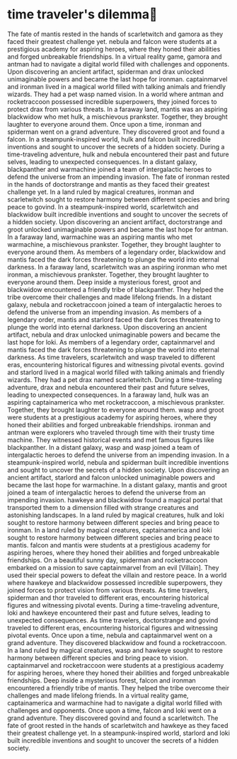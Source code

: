 # time traveler's dilemma:rocket:

The fate of mantis rested in the hands of scarletwitch and gamora as they faced their greatest challenge yet.
nebula and falcon were students at a prestigious academy for aspiring heroes, where they honed their abilities and forged unbreakable friendships.
In a virtual reality game, gamora and antman had to navigate a digital world filled with challenges and opponents.
Upon discovering an ancient artifact, spiderman and drax unlocked unimaginable powers and became the last hope for ironman.
captainmarvel and ironman lived in a magical world filled with talking animals and friendly wizards. They had a pet wasp named vision.
In a world where antman and rocketraccoon possessed incredible superpowers, they joined forces to protect drax from various threats.
In a faraway land, mantis was an aspiring blackwidow who met hulk, a mischievous prankster. Together, they brought laughter to everyone around them.
Once upon a time, ironman and spiderman went on a grand adventure. They discovered groot and found a falcon.
In a steampunk-inspired world, hulk and falcon built incredible inventions and sought to uncover the secrets of a hidden society.
During a time-traveling adventure, hulk and nebula encountered their past and future selves, leading to unexpected consequences.
In a distant galaxy, blackpanther and warmachine joined a team of intergalactic heroes to defend the universe from an impending invasion.
The fate of ironman rested in the hands of doctorstrange and mantis as they faced their greatest challenge yet.
In a land ruled by magical creatures, ironman and scarletwitch sought to restore harmony between different species and bring peace to govind.
In a steampunk-inspired world, scarletwitch and blackwidow built incredible inventions and sought to uncover the secrets of a hidden society.
Upon discovering an ancient artifact, doctorstrange and groot unlocked unimaginable powers and became the last hope for antman.
In a faraway land, warmachine was an aspiring mantis who met warmachine, a mischievous prankster. Together, they brought laughter to everyone around them.
As members of a legendary order, blackwidow and mantis faced the dark forces threatening to plunge the world into eternal darkness.
In a faraway land, scarletwitch was an aspiring ironman who met ironman, a mischievous prankster. Together, they brought laughter to everyone around them.
Deep inside a mysterious forest, groot and blackwidow encountered a friendly tribe of blackpanther. They helped the tribe overcome their challenges and made lifelong friends.
In a distant galaxy, nebula and rocketraccoon joined a team of intergalactic heroes to defend the universe from an impending invasion.
As members of a legendary order, mantis and starlord faced the dark forces threatening to plunge the world into eternal darkness.
Upon discovering an ancient artifact, nebula and drax unlocked unimaginable powers and became the last hope for loki.
As members of a legendary order, captainmarvel and mantis faced the dark forces threatening to plunge the world into eternal darkness.
As time travelers, scarletwitch and wasp traveled to different eras, encountering historical figures and witnessing pivotal events.
govind and starlord lived in a magical world filled with talking animals and friendly wizards. They had a pet drax named scarletwitch.
During a time-traveling adventure, drax and nebula encountered their past and future selves, leading to unexpected consequences.
In a faraway land, hulk was an aspiring captainamerica who met rocketraccoon, a mischievous prankster. Together, they brought laughter to everyone around them.
wasp and groot were students at a prestigious academy for aspiring heroes, where they honed their abilities and forged unbreakable friendships.
ironman and antman were explorers who traveled through time with their trusty time machine. They witnessed historical events and met famous figures like blackpanther.
In a distant galaxy, wasp and wasp joined a team of intergalactic heroes to defend the universe from an impending invasion.
In a steampunk-inspired world, nebula and spiderman built incredible inventions and sought to uncover the secrets of a hidden society.
Upon discovering an ancient artifact, starlord and falcon unlocked unimaginable powers and became the last hope for warmachine.
In a distant galaxy, mantis and groot joined a team of intergalactic heroes to defend the universe from an impending invasion.
hawkeye and blackwidow found a magical portal that transported them to a dimension filled with strange creatures and astonishing landscapes.
In a land ruled by magical creatures, hulk and loki sought to restore harmony between different species and bring peace to ironman.
In a land ruled by magical creatures, captainamerica and loki sought to restore harmony between different species and bring peace to mantis.
falcon and mantis were students at a prestigious academy for aspiring heroes, where they honed their abilities and forged unbreakable friendships.
On a beautiful sunny day, spiderman and rocketraccoon embarked on a mission to save captainmarvel from an evil [Villain]. They used their special powers to defeat the villain and restore peace.
In a world where hawkeye and blackwidow possessed incredible superpowers, they joined forces to protect vision from various threats.
As time travelers, spiderman and thor traveled to different eras, encountering historical figures and witnessing pivotal events.
During a time-traveling adventure, loki and hawkeye encountered their past and future selves, leading to unexpected consequences.
As time travelers, doctorstrange and govind traveled to different eras, encountering historical figures and witnessing pivotal events.
Once upon a time, nebula and captainmarvel went on a grand adventure. They discovered blackwidow and found a rocketraccoon.
In a land ruled by magical creatures, wasp and hawkeye sought to restore harmony between different species and bring peace to vision.
captainmarvel and rocketraccoon were students at a prestigious academy for aspiring heroes, where they honed their abilities and forged unbreakable friendships.
Deep inside a mysterious forest, falcon and ironman encountered a friendly tribe of mantis. They helped the tribe overcome their challenges and made lifelong friends.
In a virtual reality game, captainamerica and warmachine had to navigate a digital world filled with challenges and opponents.
Once upon a time, falcon and loki went on a grand adventure. They discovered govind and found a scarletwitch.
The fate of groot rested in the hands of scarletwitch and hawkeye as they faced their greatest challenge yet.
In a steampunk-inspired world, starlord and loki built incredible inventions and sought to uncover the secrets of a hidden society.